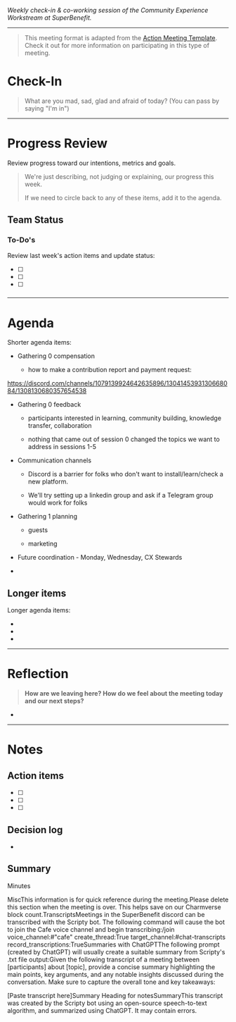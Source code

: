 _Weekly check-in & co-working session of the Community Experience Workstream at SuperBenefit._

---

> This meeting format is adapted from the [Action Meeting Template](https://medium.com/the-ready/how-to-facilitate-the-best-meeting-your-team-will-have-this-week-763f31b6d7d). Check it out for more information on participating in this type of meeting.

# Check-In

> What are you mad, sad, glad and afraid of today? (You can pass by saying "I'm in")

---

# Progress Review

Review progress toward our intentions, metrics and goals.

> We're just describing, not judging or explaining, our progress this week.
>
> If we need to circle back to any of these items, add it to the agenda.

## 

## Team Status

### To-Do's

Review last week's action items and update status:

- [ ]  

- [ ] 

- [ ] 

### 

---

# Agenda

Shorter agenda items:

- Gathering 0 compensation

  - how to make a contribution report and payment request: 

 https://discord.com/channels/1079139924642635896/1304145393130668084/1308130680357654538

- Gathering 0 feedback

  - participants interested in learning, community building, knowledge transfer, collaboration

  - nothing that came out of session 0 changed the topics we want to address in sessions 1-5

- Communication channels

  - Discord is a barrier for folks who don't want to install/learn/check a new platform.

  - We'll try setting up a linkedin group and ask if a Telegram group would work for folks

- Gathering 1 planning

  - guests

  - marketing

- Future coordination - Monday, Wednesday, CX Stewards

- 

## Longer items

Longer agenda items:

-  

-  

- 

---

# Reflection 

> **How are we leaving here? How do we feel about the meeting today and our next steps?**

-  

---

# Notes

## Action items

- [ ] 

- [ ] 

- [ ] 

## Decision log

-    

## Summary

Minutes

MiscThis information is for quick reference during the meeting.Please delete this section when the meeting is over. This helps save on our Charmverse block count.TranscriptsMeetings in the SuperBenefit discord can be transcribed with the Scripty bot. The following command will cause the bot to join the Cafe voice channel and begin transcribing:/join voice_channel:#"cafe" create_thread:True target_channel:#chat-transcripts record_transcriptions:TrueSummaries with ChatGPTThe following prompt (created by ChatGPT) will usually create a suitable summary from Scripty's .txt file output:Given the following transcript of a meeting between [participants] about [topic], provide a concise summary highlighting the main points, key arguments, and any notable insights discussed during the conversation. Make sure to capture the overall tone and key takeaways:

[Paste transcript here]Summary Heading for notesSummaryThis transcript was created by the Scripty bot using an open-source speech-to-text algorithm, and summarized using ChatGPT. It may contain errors.<Paste summary here>
